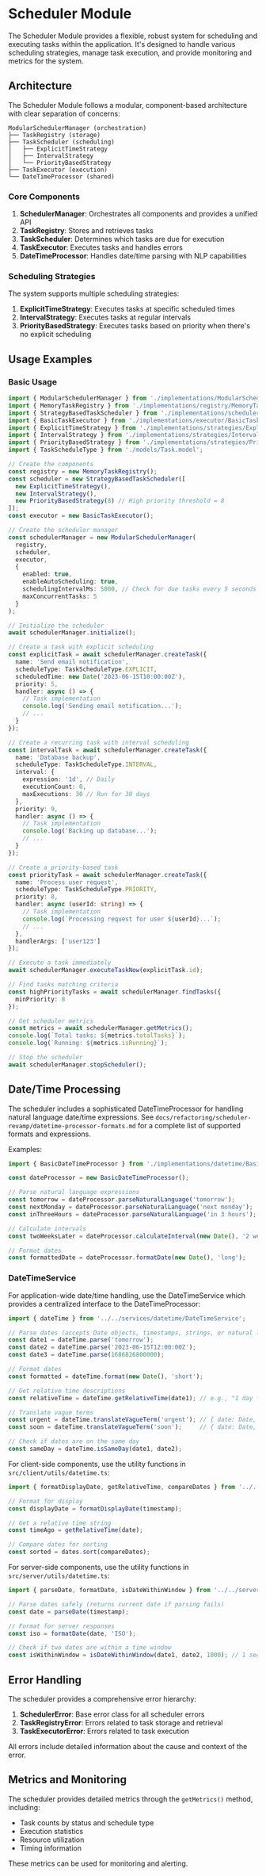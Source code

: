 # Scheduler Module

The Scheduler Module provides a flexible, robust system for scheduling and executing tasks within the application. It's designed to handle various scheduling strategies, manage task execution, and provide monitoring and metrics for the system.

## Architecture

The Scheduler Module follows a modular, component-based architecture with clear separation of concerns:

```
ModularSchedulerManager (orchestration)
├── TaskRegistry (storage)
├── TaskScheduler (scheduling)
│   ├── ExplicitTimeStrategy
│   ├── IntervalStrategy
│   └── PriorityBasedStrategy
├── TaskExecutor (execution)
└── DateTimeProcessor (shared)
```

### Core Components

1. **SchedulerManager**: Orchestrates all components and provides a unified API
2. **TaskRegistry**: Stores and retrieves tasks
3. **TaskScheduler**: Determines which tasks are due for execution
4. **TaskExecutor**: Executes tasks and handles errors
5. **DateTimeProcessor**: Handles date/time parsing with NLP capabilities

### Scheduling Strategies

The system supports multiple scheduling strategies:

1. **ExplicitTimeStrategy**: Executes tasks at specific scheduled times
2. **IntervalStrategy**: Executes tasks at regular intervals
3. **PriorityBasedStrategy**: Executes tasks based on priority when there's no explicit scheduling

## Usage Examples

### Basic Usage

```typescript
import { ModularSchedulerManager } from './implementations/ModularSchedulerManager';
import { MemoryTaskRegistry } from './implementations/registry/MemoryTaskRegistry';
import { StrategyBasedTaskScheduler } from './implementations/scheduler/StrategyBasedTaskScheduler';
import { BasicTaskExecutor } from './implementations/executor/BasicTaskExecutor';
import { ExplicitTimeStrategy } from './implementations/strategies/ExplicitTimeStrategy';
import { IntervalStrategy } from './implementations/strategies/IntervalStrategy';
import { PriorityBasedStrategy } from './implementations/strategies/PriorityBasedStrategy';
import { TaskScheduleType } from './models/Task.model';

// Create the components
const registry = new MemoryTaskRegistry();
const scheduler = new StrategyBasedTaskScheduler([
  new ExplicitTimeStrategy(),
  new IntervalStrategy(),
  new PriorityBasedStrategy(8) // High priority threshold = 8
]);
const executor = new BasicTaskExecutor();

// Create the scheduler manager
const schedulerManager = new ModularSchedulerManager(
  registry,
  scheduler,
  executor,
  {
    enabled: true,
    enableAutoScheduling: true,
    schedulingIntervalMs: 5000, // Check for due tasks every 5 seconds
    maxConcurrentTasks: 5
  }
);

// Initialize the scheduler
await schedulerManager.initialize();

// Create a task with explicit scheduling
const explicitTask = await schedulerManager.createTask({
  name: 'Send email notification',
  scheduleType: TaskScheduleType.EXPLICIT,
  scheduledTime: new Date('2023-06-15T10:00:00Z'),
  priority: 5,
  handler: async () => {
    // Task implementation
    console.log('Sending email notification...');
    // ...
  }
});

// Create a recurring task with interval scheduling
const intervalTask = await schedulerManager.createTask({
  name: 'Database backup',
  scheduleType: TaskScheduleType.INTERVAL,
  interval: {
    expression: '1d', // Daily
    executionCount: 0,
    maxExecutions: 30 // Run for 30 days
  },
  priority: 9,
  handler: async () => {
    // Task implementation
    console.log('Backing up database...');
    // ...
  }
});

// Create a priority-based task
const priorityTask = await schedulerManager.createTask({
  name: 'Process user request',
  scheduleType: TaskScheduleType.PRIORITY,
  priority: 8,
  handler: async (userId: string) => {
    // Task implementation
    console.log(`Processing request for user ${userId}...`);
    // ...
  },
  handlerArgs: ['user123']
});

// Execute a task immediately
await schedulerManager.executeTaskNow(explicitTask.id);

// Find tasks matching criteria
const highPriorityTasks = await schedulerManager.findTasks({ 
  minPriority: 8 
});

// Get scheduler metrics
const metrics = await schedulerManager.getMetrics();
console.log(`Total tasks: ${metrics.totalTasks}`);
console.log(`Running: ${metrics.isRunning}`);

// Stop the scheduler
await schedulerManager.stopScheduler();
```

## Date/Time Processing

The scheduler includes a sophisticated DateTimeProcessor for handling natural language date/time expressions. See `docs/refactoring/scheduler-revamp/datetime-processor-formats.md` for a complete list of supported formats and expressions.

Examples:

```typescript
import { BasicDateTimeProcessor } from './implementations/datetime/BasicDateTimeProcessor';

const dateProcessor = new BasicDateTimeProcessor();

// Parse natural language expressions
const tomorrow = dateProcessor.parseNaturalLanguage('tomorrow');
const nextMonday = dateProcessor.parseNaturalLanguage('next monday');
const inThreeHours = dateProcessor.parseNaturalLanguage('in 3 hours');

// Calculate intervals
const twoWeeksLater = dateProcessor.calculateInterval(new Date(), '2 weeks');

// Format dates
const formattedDate = dateProcessor.formatDate(new Date(), 'long');
```

### DateTimeService

For application-wide date/time handling, use the DateTimeService which provides a centralized interface to the DateTimeProcessor:

```typescript
import { dateTime } from '../../services/datetime/DateTimeService';

// Parse dates (accepts Date objects, timestamps, strings, or natural language)
const date1 = dateTime.parse('tomorrow');
const date2 = dateTime.parse('2023-06-15T12:00:00Z');
const date3 = dateTime.parse(1686826800000);

// Format dates
const formatted = dateTime.format(new Date(), 'short');

// Get relative time descriptions
const relativeTime = dateTime.getRelativeTime(date1); // e.g., "1 day from now"

// Translate vague terms
const urgent = dateTime.translateVagueTerm('urgent'); // { date: Date, priority: 10 }
const soon = dateTime.translateVagueTerm('soon');     // { date: Date, priority: 8 }

// Check if dates are on the same day
const sameDay = dateTime.isSameDay(date1, date2);
```

For client-side components, use the utility functions in `src/client/utils/datetime.ts`:

```typescript
import { formatDisplayDate, getRelativeTime, compareDates } from '../../client/utils/datetime';

// Format for display
const displayDate = formatDisplayDate(timestamp);

// Get a relative time string
const timeAgo = getRelativeTime(date);

// Compare dates for sorting
const sorted = dates.sort(compareDates);
```

For server-side components, use the utility functions in `src/server/utils/datetime.ts`:

```typescript
import { parseDate, formatDate, isDateWithinWindow } from '../../server/utils/datetime';

// Parse dates safely (returns current date if parsing fails)
const date = parseDate(timestamp);

// Format for server responses
const iso = formatDate(date, 'ISO');

// Check if two dates are within a time window
const isWithinWindow = isDateWithinWindow(date1, date2, 1000); // 1 second window
```

## Error Handling

The scheduler provides a comprehensive error hierarchy:

1. **SchedulerError**: Base error class for all scheduler errors
2. **TaskRegistryError**: Errors related to task storage and retrieval
3. **TaskExecutorError**: Errors related to task execution

All errors include detailed information about the cause and context of the error.

## Metrics and Monitoring

The scheduler provides detailed metrics through the `getMetrics()` method, including:

- Task counts by status and schedule type
- Execution statistics
- Resource utilization
- Timing information

These metrics can be used for monitoring and alerting. 